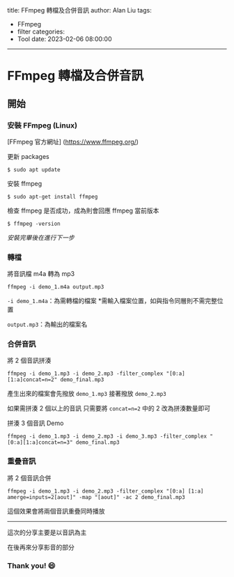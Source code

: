 title: FFmpeg 轉檔及合併音訊
author: Alan Liu
tags:
  - FFmpeg
  - filter
categories:
  - Tool
date: 2023-02-06 08:00:00
---
# FFmpeg 轉檔及合併音訊


## 開始


### 安裝 FFmpeg (Linux)

[FFmpeg 官方網址] (https://www.ffmpeg.org/)

更新 packages

```cmd=
$ sudo apt update
```

安裝 ffmpeg

```cmd=
$ sudo apt-get install ffmpeg
```

檢查 ffmpeg 是否成功，成為則會回應 ffmpeg 當前版本

```cmd=
$ ffmpeg -version
```

*安裝完畢後在進行下一步*

### 轉檔

將音訊檔 m4a 轉為 mp3

```cmd=
ffmpeg -i demo_1.m4a output.mp3
```

`-i demo_1.m4a`：為需轉檔的檔案 *需輸入檔案位置，如與指令同層則不需完整位置

`output.mp3`：為輸出的檔案名


### 合併音訊

將 2 個音訊拼湊

```cmd=
ffmpeg -i demo_1.mp3 -i demo_2.mp3 -filter_complex "[0:a][1:a]concat=n=2" demo_final.mp3
```

產生出來的檔案會先撥放 `demo_1.mp3` 接著撥放 `demo_2.mp3` 

如果需拼湊 2 個以上的音訊 只需要將 `concat=n=2` 中的 2 改為拼湊數量即可

拼湊 3 個音訊 Demo

```cmd=
ffmpeg -i demo_1.mp3 -i demo_2.mp3 -i demo_3.mp3 -filter_complex "[0:a][1:a]concat=n=3" demo_final.mp3
```

### 重疊音訊

將 2 個音訊合併

```cmd=
ffmpeg -i demo_1.mp3 -i demo_2.mp3 -filter_complex "[0:a] [1:a] amerge=inputs=2[aout]" -map "[aout]" -ac 2 demo_final.mp3
```

這個效果會將兩個音訊重疊同時播放

---

這次的分享主要是以音訊為主

在後再來分享影音的部分

### Thank you! :smile:

